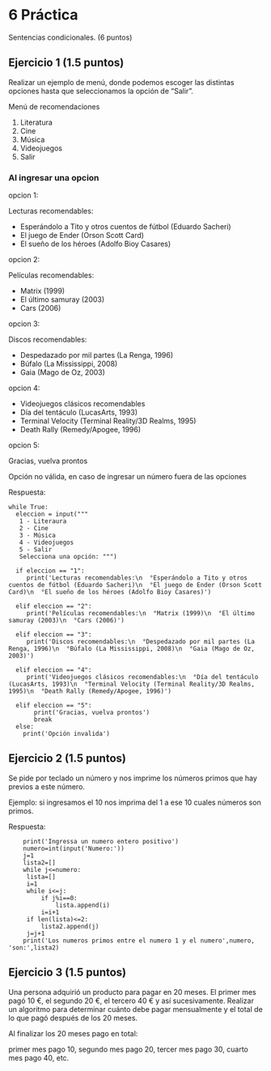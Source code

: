 # 6 Práctica 
Sentencias condicionales. (6 puntos)

## Ejercicio 1 (1.5 puntos)
Realizar un ejemplo de menú, donde podemos escoger las distintas opciones
hasta que seleccionamos la opción de “Salir”.

Menú de recomendaciones
1. Literatura
2. Cine
3. Música
4. Videojuegos
5. Salir

### Al ingresar una opcion
opcion 1:

Lecturas recomendables:

* Esperándolo a Tito y otros cuentos de fútbol (Eduardo
Sacheri)
* El juego de Ender (Orson Scott Card)
* El sueño de los héroes (Adolfo Bioy Casares)

opcion 2:

Películas recomendables:

* Matrix (1999)
* El último samuray (2003)
* Cars (2006)

opcion  3:

Discos recomendables:

* Despedazado por mil partes (La Renga, 1996)
* Búfalo (La Mississippi, 2008)
* Gaia (Mago de Oz, 2003)

opcion 4:

* Videojuegos clásicos recomendables
* Día del tentáculo (LucasArts, 1993)
* Terminal Velocity (Terminal Reality/3D Realms, 1995)
* Death Rally (Remedy/Apogee, 1996)

opcion  5:

Gracias, vuelva prontos

Opción no válida, en caso de ingresar un número fuera de las opciones

Respuesta:

    while True:
      eleccion = input("""
       1 - Literaura
       2 - Cine
       3 - Música
       4 - Videojuegos
       5 - Salir
       Selecciona una opción: """)

      if eleccion == "1":
         print('Lecturas recomendables:\n  °Esperándolo a Tito y otros cuentos de fútbol (Eduardo Sacheri)\n  °El juego de Ender (Orson Scott Card)\n  °El sueño de los héroes (Adolfo Bioy Casares)')

      elif eleccion == "2":
         print('Películas recomendables:\n  °Matrix (1999)\n  °El último samuray (2003)\n  °Cars (2006)')

      elif eleccion == "3":
         print('Discos recomendables:\n  °Despedazado por mil partes (La Renga, 1996)\n  °Búfalo (La Mississippi, 2008)\n  °Gaia (Mago de Oz, 2003)')

      elif eleccion == "4":
         print('Videojuegos clásicos recomendables:\n  °Día del tentáculo (LucasArts, 1993)\n  °Terminal Velocity (Terminal Reality/3D Realms, 1995)\n  °Death Rally (Remedy/Apogee, 1996)')

      elif eleccion == "5":
           print('Gracias, vuelva prontos')
           break
      else:
        print('Opción invalida')

## Ejercicio 2 (1.5 puntos)
Se pide por teclado un número y nos imprime los números primos que hay previos a este número.

Ejemplo: si ingresamos el 10 nos imprima del 1 a ese 10 cuales números son primos.

Respuesta:

        print('Ingressa un numero entero positivo')
        numero=int(input('Numero:'))
        j=1
        lista2=[]
        while j<=numero:
         lista=[]
         i=1   
         while i<=j:
             if j%i==0:
                 lista.append(i)    
             i=i+1  
         if len(lista)<=2:
             lista2.append(j)
         j=j+1         
        print('Los numeros primos entre el numero 1 y el numero',numero, 'son:',lista2)     

## Ejercicio 3 (1.5 puntos)
Una persona adquirió un producto para pagar en 20 meses. El primer mes pagó
10 €, el segundo 20 €, el tercero 40 € y así sucesivamente. Realizar un algoritmo
para determinar cuánto debe pagar mensualmente y el total de lo que pagó
después de los 20 meses.

Al finalizar los 20 meses pago en total:

primer mes pago 10, segundo mes pago 20, tercer mes pago 30, cuarto mes pago 40, etc.
